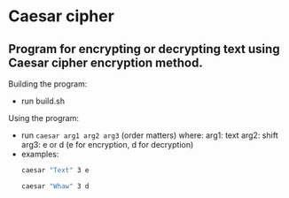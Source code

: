 # Caesar cipher 
## Program for encrypting or decrypting text using Caesar cipher encryption method.


Building the program:
- run build.sh

Using the program:
- run `caesar arg1 arg2 arg3` (order matters) where:
    arg1: text
    arg2: shift
    arg3: e or d (e for encryption, d for decryption)
- examples:
    ```bash
    caesar "Text" 3 e
    ```
    ```bash
    caesar "Whaw" 3 d
    ```
